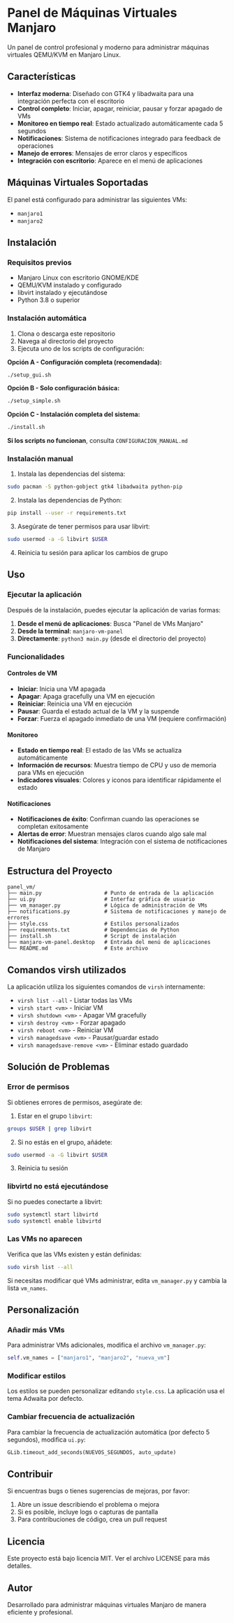 # Panel de Máquinas Virtuales Manjaro

Un panel de control profesional y moderno para administrar máquinas virtuales QEMU/KVM en Manjaro Linux.

## Características

- **Interfaz moderna**: Diseñado con GTK4 y libadwaita para una integración perfecta con el escritorio
- **Control completo**: Iniciar, apagar, reiniciar, pausar y forzar apagado de VMs
- **Monitoreo en tiempo real**: Estado actualizado automáticamente cada 5 segundos
- **Notificaciones**: Sistema de notificaciones integrado para feedback de operaciones
- **Manejo de errores**: Mensajes de error claros y específicos
- **Integración con escritorio**: Aparece en el menú de aplicaciones

## Máquinas Virtuales Soportadas

El panel está configurado para administrar las siguientes VMs:
- `manjaro1`
- `manjaro2`

## Instalación

### Requisitos previos

- Manjaro Linux con escritorio GNOME/KDE
- QEMU/KVM instalado y configurado
- libvirt instalado y ejecutándose
- Python 3.8 o superior

### Instalación automática

1. Clona o descarga este repositorio
2. Navega al directorio del proyecto
3. Ejecuta uno de los scripts de configuración:

**Opción A - Configuración completa (recomendada):**
```bash
./setup_gui.sh
```

**Opción B - Solo configuración básica:**
```bash
./setup_simple.sh
```

**Opción C - Instalación completa del sistema:**
```bash
./install.sh
```

**Si los scripts no funcionan**, consulta `CONFIGURACION_MANUAL.md`

### Instalación manual

1. Instala las dependencias del sistema:
```bash
sudo pacman -S python-gobject gtk4 libadwaita python-pip
```

2. Instala las dependencias de Python:
```bash
pip install --user -r requirements.txt
```

3. Asegúrate de tener permisos para usar libvirt:
```bash
sudo usermod -a -G libvirt $USER
```

4. Reinicia tu sesión para aplicar los cambios de grupo

## Uso

### Ejecutar la aplicación

Después de la instalación, puedes ejecutar la aplicación de varias formas:

1. **Desde el menú de aplicaciones**: Busca "Panel de VMs Manjaro"
2. **Desde la terminal**: `manjaro-vm-panel`
3. **Directamente**: `python3 main.py` (desde el directorio del proyecto)

### Funcionalidades

#### Controles de VM

- **Iniciar**: Inicia una VM apagada
- **Apagar**: Apaga gracefully una VM en ejecución
- **Reiniciar**: Reinicia una VM en ejecución
- **Pausar**: Guarda el estado actual de la VM y la suspende
- **Forzar**: Fuerza el apagado inmediato de una VM (requiere confirmación)

#### Monitoreo

- **Estado en tiempo real**: El estado de las VMs se actualiza automáticamente
- **Información de recursos**: Muestra tiempo de CPU y uso de memoria para VMs en ejecución
- **Indicadores visuales**: Colores y iconos para identificar rápidamente el estado

#### Notificaciones

- **Notificaciones de éxito**: Confirman cuando las operaciones se completan exitosamente
- **Alertas de error**: Muestran mensajes claros cuando algo sale mal
- **Notificaciones del sistema**: Integración con el sistema de notificaciones de Manjaro

## Estructura del Proyecto

```
panel_vm/
├── main.py                    # Punto de entrada de la aplicación
├── ui.py                      # Interfaz gráfica de usuario
├── vm_manager.py              # Lógica de administración de VMs
├── notifications.py           # Sistema de notificaciones y manejo de errores
├── style.css                  # Estilos personalizados
├── requirements.txt           # Dependencias de Python
├── install.sh                 # Script de instalación
├── manjaro-vm-panel.desktop   # Entrada del menú de aplicaciones
└── README.md                  # Este archivo
```

## Comandos virsh utilizados

La aplicación utiliza los siguientes comandos de `virsh` internamente:

- `virsh list --all` - Listar todas las VMs
- `virsh start <vm>` - Iniciar VM
- `virsh shutdown <vm>` - Apagar VM gracefully
- `virsh destroy <vm>` - Forzar apagado
- `virsh reboot <vm>` - Reiniciar VM
- `virsh managedsave <vm>` - Pausar/guardar estado
- `virsh managedsave-remove <vm>` - Eliminar estado guardado

## Solución de Problemas

### Error de permisos

Si obtienes errores de permisos, asegúrate de:

1. Estar en el grupo `libvirt`:
```bash
groups $USER | grep libvirt
```

2. Si no estás en el grupo, añádete:
```bash
sudo usermod -a -G libvirt $USER
```

3. Reinicia tu sesión

### libvirtd no está ejecutándose

Si no puedes conectarte a libvirt:

```bash
sudo systemctl start libvirtd
sudo systemctl enable libvirtd
```

### Las VMs no aparecen

Verifica que las VMs existen y están definidas:

```bash
sudo virsh list --all
```

Si necesitas modificar qué VMs administrar, edita `vm_manager.py` y cambia la lista `vm_names`.

## Personalización

### Añadir más VMs

Para administrar VMs adicionales, modifica el archivo `vm_manager.py`:

```python
self.vm_names = ["manjaro1", "manjaro2", "nueva_vm"]
```

### Modificar estilos

Los estilos se pueden personalizar editando `style.css`. La aplicación usa el tema Adwaita por defecto.

### Cambiar frecuencia de actualización

Para cambiar la frecuencia de actualización automática (por defecto 5 segundos), modifica `ui.py`:

```python
GLib.timeout_add_seconds(NUEVOS_SEGUNDOS, auto_update)
```

## Contribuir

Si encuentras bugs o tienes sugerencias de mejoras, por favor:

1. Abre un issue describiendo el problema o mejora
2. Si es posible, incluye logs o capturas de pantalla
3. Para contribuciones de código, crea un pull request

## Licencia

Este proyecto está bajo licencia MIT. Ver el archivo LICENSE para más detalles.

## Autor

Desarrollado para administrar máquinas virtuales Manjaro de manera eficiente y profesional.